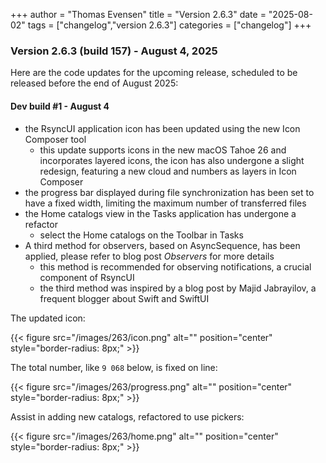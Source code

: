 +++
author = "Thomas Evensen"
title = "Version 2.6.3"
date = "2025-08-02"
tags = ["changelog","version 2.6.3"]
categories = ["changelog"]
+++

### Version 2.6.3 (build 157) - August 4, 2025

Here are the code updates for the upcoming release, scheduled to be released before the end of August 2025:

#### Dev build #1 - August 4

- the RsyncUI application icon has been updated using the new Icon Composer tool
 	- this update supports icons in the new macOS Tahoe 26 and incorporates layered icons, the icon has also undergone a slight redesign, featuring a new cloud and numbers as layers in Icon Composer
- the progress bar displayed during file synchronization has been set to have a fixed width, limiting the maximum number of transferred files
- the Home catalogs view in the Tasks application has undergone a refactor
	- select the Home catalogs on the Toolbar in Tasks 
- A third method for observers, based on AsyncSequence, has been applied, please refer to blog post *Observers* for more details 
 	- this method is recommended for observing notifications, a crucial component of RsyncUI
 	- the third method was inspired by a blog post by Majid Jabrayilov, a frequent blogger about Swift and SwiftUI

The updated icon:

{{< figure src="/images/263/icon.png" alt="" position="center" style="border-radius: 8px;" >}}

The total number, like `9 068` below, is fixed on line:

{{< figure src="/images/263/progress.png" alt="" position="center" style="border-radius: 8px;" >}}

Assist in adding new catalogs, refactored to use pickers:

{{< figure src="/images/263/home.png" alt="" position="center" style="border-radius: 8px;" >}}


